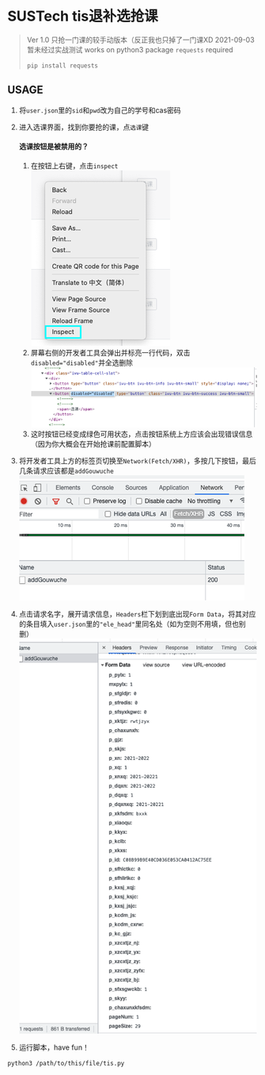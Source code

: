 # SUSTech tis退补选抢课


> Ver 1.0 只抢一门课的较手动版本（反正我也只掉了一门课XD
> 2021-09-03 暂未经过实战测试
> works on python3
> package `requests` required
> ```
> pip install requests
> ```


## USAGE

1. 将`user.json`里的`sid`和`pwd`改为自己的学号和cas密码
2. 进入选课界面，找到你要抢的课，点`选课`键


    #### 选课按钮是被禁用的？
    1. 在按钮上右键，点击`inspect`
    ![](./1.png)
    2. 屏幕右侧的开发者工具会弹出并标亮一行代码，双击`disabled="disabled"`并全选删除
    ![](./2.png)
    3. 这时按钮已经变成绿色可用状态，点击按钮系统上方应该会出现错误信息（因为你大概会在开始抢课前配置脚本）


3. 将开发者工具上方的标签页切换至`Network(Fetch/XHR)`，多按几下按钮，最后几条请求应该都是`addGouwuche`
![](./3.png)
4. 点击请求名字，展开请求信息，`Headers`栏下划到底出现`Form Data`，将其对应的条目填入`user.json`里的`"ele_head"`里同名处（如为空则不用填，但也别删）
![](./4.png)
5. 运行脚本，have fun！
```
python3 /path/to/this/file/tis.py
```